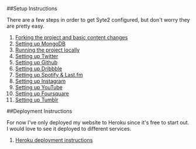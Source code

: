 ##Setup Instructions

There are a few steps in order to get Syte2 configured, but don't worry they are pretty easy.

1. [Forking the project and basic content changes](initial.md)
2. [Setting up MongoDB](mongodb.md)
3. [Running the project locally](running.md)
4. [Setting up Twitter](twitter.md)
5. [Setting up Github](github.md)
6. [Setting up Dribbble](dribbble.md)
7. [Setting up Spotify & Last.fm](lastfm.md)
8. [Setting up Instagram](instagram.md)
9. [Setting up YouTube](youtube.md)
10. [Setting up Foursquare](foursquare.md)
11. [Setting up Tumblr](tumblr.md)

##Deployment Instructions

For now I've only deployed my website to Heroku since it's free to start out. I would love to see it deployed to different services.

1. [Heroku deployment instructions](heroku.md)